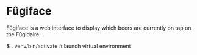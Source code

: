 # Fûgiface

Fûgiface is a web interface to display which beers are currently on tap on the Fûgidaire.


$ . venv/bin/activate # launch virtual environment
